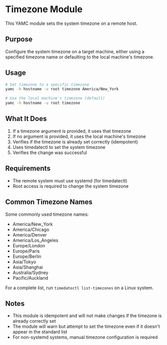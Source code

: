 # Timezone Module

This YAMC module sets the system timezone on a remote host.

## Purpose

Configure the system timezone on a target machine, either using a specified timezone name or defaulting to the local machine's timezone.

## Usage

```bash
# Set timezone to a specific timezone
yamc -h hostname -u root timezone America/New_York

# Use the local machine's timezone (default)
yamc -h hostname -u root timezone
```

## What It Does

1. If a timezone argument is provided, it uses that timezone
2. If no argument is provided, it uses the local machine's timezone
3. Verifies if the timezone is already set correctly (idempotent)
4. Uses timedatectl to set the system timezone
5. Verifies the change was successful

## Requirements

- The remote system must use systemd (for timedatectl)
- Root access is required to change the system timezone

## Common Timezone Names

Some commonly used timezone names:

- America/New_York
- America/Chicago
- America/Denver
- America/Los_Angeles
- Europe/London
- Europe/Paris
- Europe/Berlin
- Asia/Tokyo
- Asia/Shanghai
- Australia/Sydney
- Pacific/Auckland

For a complete list, run `timedatectl list-timezones` on a Linux system.

## Notes

- This module is idempotent and will not make changes if the timezone is already correctly set
- The module will warn but attempt to set the timezone even if it doesn't appear in the standard list
- For non-systemd systems, manual timezone configuration is required